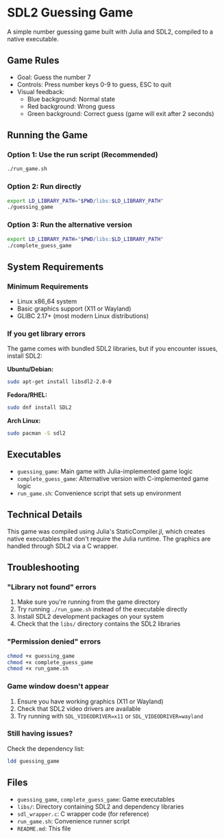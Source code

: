 # SDL2 Guessing Game

A simple number guessing game built with Julia and SDL2, compiled to a native executable.

## Game Rules
- Goal: Guess the number 7
- Controls: Press number keys 0-9 to guess, ESC to quit
- Visual feedback:
  - Blue background: Normal state
  - Red background: Wrong guess
  - Green background: Correct guess (game will exit after 2 seconds)

## Running the Game

### Option 1: Use the run script (Recommended)
```bash
./run_game.sh
```

### Option 2: Run directly
```bash
export LD_LIBRARY_PATH="$PWD/libs:$LD_LIBRARY_PATH"
./guessing_game
```

### Option 3: Run the alternative version
```bash
export LD_LIBRARY_PATH="$PWD/libs:$LD_LIBRARY_PATH"
./complete_guess_game
```

## System Requirements

### Minimum Requirements
- Linux x86_64 system
- Basic graphics support (X11 or Wayland)
- GLIBC 2.17+ (most modern Linux distributions)

### If you get library errors
The game comes with bundled SDL2 libraries, but if you encounter issues, install SDL2:

**Ubuntu/Debian:**
```bash
sudo apt-get install libsdl2-2.0-0
```

**Fedora/RHEL:**
```bash
sudo dnf install SDL2
```

**Arch Linux:**
```bash
sudo pacman -S sdl2
```

## Executables

- `guessing_game`: Main game with Julia-implemented game logic
- `complete_guess_game`: Alternative version with C-implemented game logic
- `run_game.sh`: Convenience script that sets up environment

## Technical Details

This game was compiled using Julia's StaticCompiler.jl, which creates native executables that don't require the Julia runtime. The graphics are handled through SDL2 via a C wrapper.

## Troubleshooting

### "Library not found" errors
1. Make sure you're running from the game directory
2. Try running `./run_game.sh` instead of the executable directly
3. Install SDL2 development packages on your system
4. Check that the `libs/` directory contains the SDL2 libraries

### "Permission denied" errors
```bash
chmod +x guessing_game
chmod +x complete_guess_game
chmod +x run_game.sh
```

### Game window doesn't appear
1. Ensure you have working graphics (X11 or Wayland)
2. Check that SDL2 video drivers are available
3. Try running with `SDL_VIDEODRIVER=x11` or `SDL_VIDEODRIVER=wayland`

### Still having issues?
Check the dependency list:
```bash
ldd guessing_game
```

## Files

- `guessing_game`, `complete_guess_game`: Game executables
- `libs/`: Directory containing SDL2 and dependency libraries
- `sdl_wrapper.c`: C wrapper code (for reference)
- `run_game.sh`: Convenience runner script
- `README.md`: This file
